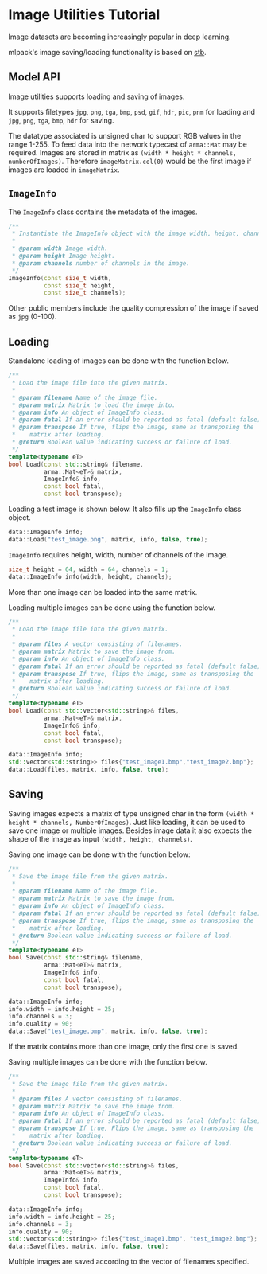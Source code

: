 # Image Utilities Tutorial

Image datasets are becoming increasingly popular in deep learning.

mlpack's image saving/loading functionality is based on [stb](https://github.com/nothings/stb).

## Model API

Image utilities supports loading and saving of images.

It supports filetypes `jpg`, `png`, `tga`, `bmp`, `psd`, `gif`, `hdr`, `pic`,
`pnm` for loading and `jpg`, `png`, `tga`, `bmp`, `hdr` for saving.

The datatype associated is unsigned char to support RGB values in the range
1-255. To feed data into the network typecast of `arma::Mat` may be required.
Images are stored in matrix as `(width * height * channels, numberOfImages)`.
Therefore `imageMatrix.col(0)` would be the first image if images are loaded in
`imageMatrix`.

## `ImageInfo`

The `ImageInfo` class contains the metadata of the images.

```c++
/**
 * Instantiate the ImageInfo object with the image width, height, channels.
 *
 * @param width Image width.
 * @param height Image height.
 * @param channels number of channels in the image.
 */
ImageInfo(const size_t width,
          const size_t height,
          const size_t channels);
```

Other public members include the quality compression of the image if saved as
`jpg` (0-100).

## Loading

Standalone loading of images can be done with the function below.

```c++
/**
 * Load the image file into the given matrix.
 *
 * @param filename Name of the image file.
 * @param matrix Matrix to load the image into.
 * @param info An object of ImageInfo class.
 * @param fatal If an error should be reported as fatal (default false).
 * @param transpose If true, flips the image, same as transposing the
 *    matrix after loading.
 * @return Boolean value indicating success or failure of load.
 */
template<typename eT>
bool Load(const std::string& filename,
          arma::Mat<eT>& matrix,
          ImageInfo& info,
          const bool fatal,
          const bool transpose);
```

Loading a test image is shown below. It also fills up the `ImageInfo` class
object.

```c++
data::ImageInfo info;
data::Load("test_image.png", matrix, info, false, true);
```

`ImageInfo` requires height, width, number of channels of the image.

```c++
size_t height = 64, width = 64, channels = 1;
data::ImageInfo info(width, height, channels);
```

More than one image can be loaded into the same matrix.

Loading multiple images can be done using the function below.

```c++
/**
 * Load the image file into the given matrix.
 *
 * @param files A vector consisting of filenames.
 * @param matrix Matrix to save the image from.
 * @param info An object of ImageInfo class.
 * @param fatal If an error should be reported as fatal (default false).
 * @param transpose If true, flips the image, same as transposing the
 *    matrix after loading.
 * @return Boolean value indicating success or failure of load.
 */
template<typename eT>
bool Load(const std::vector<std::string>& files,
          arma::Mat<eT>& matrix,
          ImageInfo& info,
          const bool fatal,
          const bool transpose);
```

```c++
data::ImageInfo info;
std::vector<std::string>> files{"test_image1.bmp","test_image2.bmp"};
data::Load(files, matrix, info, false, true);
```

## Saving

Saving images expects a matrix of type unsigned char in the form `(width *
height * channels, NumberOfImages)`.  Just like loading, it can be used to save
one image or multiple images. Besides image data it also expects the shape of
the image as input `(width, height, channels)`.

Saving one image can be done with the function below:

```c++
/**
 * Save the image file from the given matrix.
 *
 * @param filename Name of the image file.
 * @param matrix Matrix to save the image from.
 * @param info An object of ImageInfo class.
 * @param fatal If an error should be reported as fatal (default false).
 * @param transpose If true, flips the image, same as transposing the
 *    matrix after loading.
 * @return Boolean value indicating success or failure of load.
 */
template<typename eT>
bool Save(const std::string& filename,
          arma::Mat<eT>& matrix,
          ImageInfo& info,
          const bool fatal,
          const bool transpose);
```

```c++
data::ImageInfo info;
info.width = info.height = 25;
info.channels = 3;
info.quality = 90;
data::Save("test_image.bmp", matrix, info, false, true);
```

If the matrix contains more than one image, only the first one is saved.

Saving multiple images can be done with the function below.

```c++
/**
 * Save the image file from the given matrix.
 *
 * @param files A vector consisting of filenames.
 * @param matrix Matrix to save the image from.
 * @param info An object of ImageInfo class.
 * @param fatal If an error should be reported as fatal (default false).
 * @param transpose If true, Flips the image, same as transposing the
 *    matrix after loading.
 * @return Boolean value indicating success or failure of load.
 */
template<typename eT>
bool Save(const std::vector<std::string>& files,
          arma::Mat<eT>& matrix,
          ImageInfo& info,
          const bool fatal,
          const bool transpose);
```

```c++
data::ImageInfo info;
info.width = info.height = 25;
info.channels = 3;
info.quality = 90;
std::vector<std::string>> files{"test_image1.bmp", "test_image2.bmp"};
data::Save(files, matrix, info, false, true);
```

Multiple images are saved according to the vector of filenames specified.
